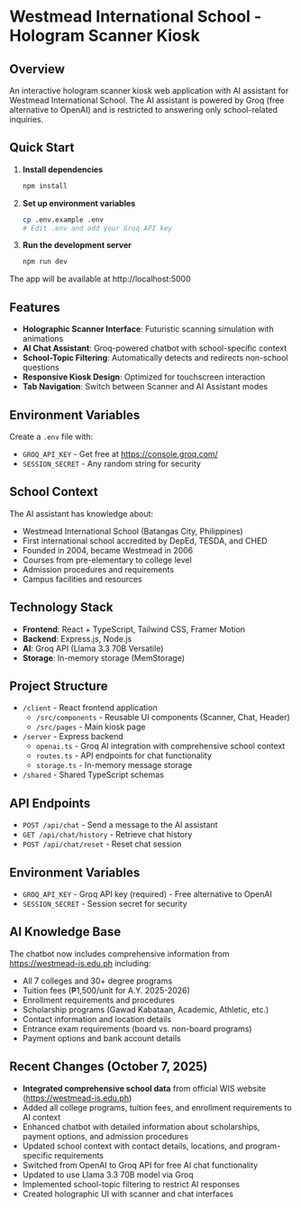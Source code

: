 # Westmead International School - Hologram Scanner Kiosk

## Overview
An interactive hologram scanner kiosk web application with AI assistant for Westmead International School. The AI assistant is powered by Groq (free alternative to OpenAI) and is restricted to answering only school-related inquiries.

## Quick Start

1. **Install dependencies**
   ```bash
   npm install
   ```

2. **Set up environment variables**
   ```bash
   cp .env.example .env
   # Edit .env and add your Groq API key
   ```

3. **Run the development server**
   ```bash
   npm run dev
   ```

The app will be available at http://localhost:5000

## Features
- **Holographic Scanner Interface**: Futuristic scanning simulation with animations
- **AI Chat Assistant**: Groq-powered chatbot with school-specific context
- **School-Topic Filtering**: Automatically detects and redirects non-school questions
- **Responsive Kiosk Design**: Optimized for touchscreen interaction
- **Tab Navigation**: Switch between Scanner and AI Assistant modes

## Environment Variables
Create a `.env` file with:
- `GROQ_API_KEY` - Get free at https://console.groq.com/
- `SESSION_SECRET` - Any random string for security

## School Context
The AI assistant has knowledge about:
- Westmead International School (Batangas City, Philippines)
- First international school accredited by DepEd, TESDA, and CHED
- Founded in 2004, became Westmead in 2006
- Courses from pre-elementary to college level
- Admission procedures and requirements
- Campus facilities and resources

## Technology Stack
- **Frontend**: React + TypeScript, Tailwind CSS, Framer Motion
- **Backend**: Express.js, Node.js
- **AI**: Groq API (Llama 3.3 70B Versatile)
- **Storage**: In-memory storage (MemStorage)

## Project Structure
- `/client` - React frontend application
  - `/src/components` - Reusable UI components (Scanner, Chat, Header)
  - `/src/pages` - Main kiosk page
- `/server` - Express backend
  - `openai.ts` - Groq AI integration with comprehensive school context
  - `routes.ts` - API endpoints for chat functionality
  - `storage.ts` - In-memory message storage
- `/shared` - Shared TypeScript schemas

## API Endpoints
- `POST /api/chat` - Send a message to the AI assistant
- `GET /api/chat/history` - Retrieve chat history
- `POST /api/chat/reset` - Reset chat session

## Environment Variables
- `GROQ_API_KEY` - Groq API key (required) - Free alternative to OpenAI
- `SESSION_SECRET` - Session secret for security

## AI Knowledge Base
The chatbot now includes comprehensive information from https://westmead-is.edu.ph including:
- All 7 colleges and 30+ degree programs
- Tuition fees (₱1,500/unit for A.Y. 2025-2026)
- Enrollment requirements and procedures
- Scholarship programs (Gawad Kabataan, Academic, Athletic, etc.)
- Contact information and location details
- Entrance exam requirements (board vs. non-board programs)
- Payment options and bank account details

## Recent Changes (October 7, 2025)
- **Integrated comprehensive school data** from official WIS website (https://westmead-is.edu.ph)
- Added all college programs, tuition fees, and enrollment requirements to AI context
- Enhanced chatbot with detailed information about scholarships, payment options, and admission procedures
- Updated school context with contact details, locations, and program-specific requirements
- Switched from OpenAI to Groq API for free AI chat functionality
- Updated to use Llama 3.3 70B model via Groq
- Implemented school-topic filtering to restrict AI responses
- Created holographic UI with scanner and chat interfaces
